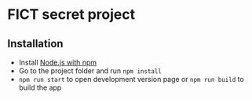 # FICT secret project

## Installation
- Install [Node.js with npm](https://nodejs.org/en/download/)
- Go to the project folder and run `npm install`
- `npm run start` to open development version page or `npm run build` to build the app

